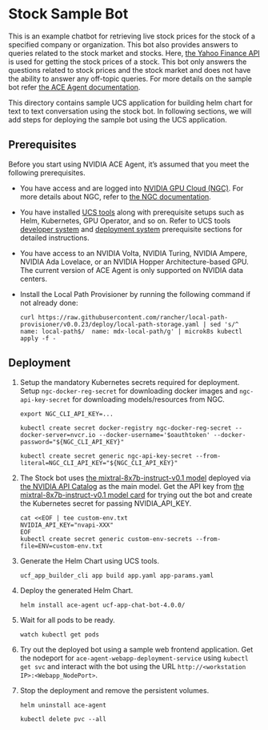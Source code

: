 # Stock Sample Bot
This is an example chatbot for retrieving live stock prices for the stock of a specified company or organization. This bot also provides answers to queries related to the stock market and stocks. Here, [the Yahoo Finance API](https://pypi.org/project/yfinance/) is used for getting the stock prices of a stock. This bot only answers the questions related to stock prices and the stock market and does not have the ability to answer any off-topic queries. For more details on the sample bot refer [the ACE Agent documentation](https://docs.nvidia.com/ace/latest/modules/ace_agent/sample-bots/stock-market-bot.html).


This directory contains sample UCS application for building helm chart for text to text conversation using the stock bot. In following sections, we will add steps for deploying the sample bot using the UCS application.

## Prerequisites
Before you start using NVIDIA ACE Agent, it’s assumed that you meet the following prerequisites. 
- You have access and are logged into [NVIDIA GPU Cloud (NGC)](https://ngc.nvidia.com/). For more details about NGC, refer to [the NGC documentation](https://docs.nvidia.com/ngc/index.html).
- You have installed [UCS tools](https://docs.nvidia.com/ace/latest/modules/docs/docs/text/UCS_Introduction.html) along with prerequisite setups such as Helm, Kubernetes, GPU Operator, and so on. Refer to UCS tools [developer system](https://docs.nvidia.com/ace/latest/modules/docs/docs/text/UCS_Requirements.html) and [deployment system](https://docs.nvidia.com/ace/latest/modules/docs/docs/text/UCS_Prerequisites.html) prerequisite sections for detailed instructions. 
- You have access to an NVIDIA Volta, NVIDIA Turing, NVIDIA Ampere, NVIDIA Ada Lovelace, or an NVIDIA Hopper Architecture-based GPU. The current version of ACE Agent is only supported on NVIDIA data centers.
- Install the Local Path Provisioner by running the following command if not already done:

    ```
    curl https://raw.githubusercontent.com/rancher/local-path-provisioner/v0.0.23/deploy/local-path-storage.yaml | sed 's/^  name: local-path$/  name: mdx-local-path/g' | microk8s kubectl apply -f -
    ```

## Deployment

1. Setup the mandatory Kubernetes secrets required for deployment. Setup `ngc-docker-reg-secret` for downloading docker images and `ngc-api-key-secret` for downloading models/resources from NGC. 

    ```
    export NGC_CLI_API_KEY=...

    kubectl create secret docker-registry ngc-docker-reg-secret --docker-server=nvcr.io --docker-username='$oauthtoken' --docker-password="${NGC_CLI_API_KEY}"

    kubectl create secret generic ngc-api-key-secret --from-literal=NGC_CLI_API_KEY="${NGC_CLI_API_KEY}"
    ```

2. The Stock bot uses [the mixtral-8x7b-instruct-v0.1 model](https://build.nvidia.com/mistralai/mixtral-8x7b-instruct) deployed via [the NVIDIA API Catalog](https://build.nvidia.com/explore/discover) as the main model. Get the API key from [the mixtral-8x7b-instruct-v0.1 model card](https://build.nvidia.com/mistralai/mixtral-8x7b-instruct) for trying out the bot and create the Kubernetes secret for passing NVIDIA_API_KEY.
    ```
    cat <<EOF | tee custom-env.txt
    NVIDIA_API_KEY="nvapi-XXX"
    EOF
    kubectl create secret generic custom-env-secrets --from-file=ENV=custom-env.txt
    ```

3. Generate the Helm Chart using UCS tools.
    ```
    ucf_app_builder_cli app build app.yaml app-params.yaml
    ```

4. Deploy the generated Helm Chart.
    ```
    helm install ace-agent ucf-app-chat-bot-4.0.0/
    ```

5. Wait for all pods to be ready.
    ```
    watch kubectl get pods
    ```

5. Try out the deployed bot using a sample web frontend application. Get the nodeport for `ace-agent-webapp-deployment-service` using `kubectl get svc` and interact with the bot using the URL `http://<workstation IP>:<Webapp_NodePort>`. 


6. Stop the deployment and remove the persistent volumes.
    ```
    helm uninstall ace-agent

    kubectl delete pvc --all
    ```